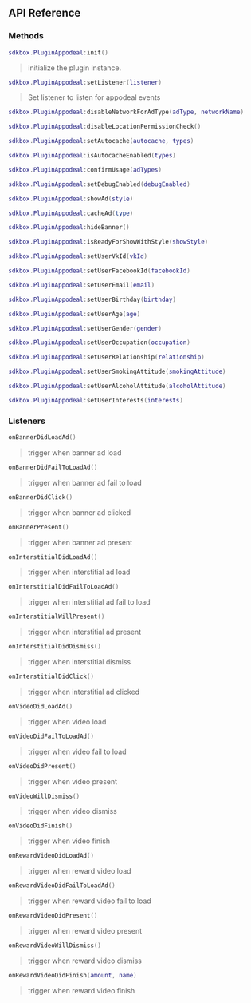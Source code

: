 ## API Reference

### Methods
```lua
sdkbox.PluginAppodeal:init()
```
>  initialize the plugin instance.

```lua
sdkbox.PluginAppodeal:setListener(listener)
```
> Set listener to listen for appodeal events

```lua
sdkbox.PluginAppodeal:disableNetworkForAdType(adType, networkName)
```

```lua
sdkbox.PluginAppodeal:disableLocationPermissionCheck()
```

```lua
sdkbox.PluginAppodeal:setAutocache(autocache, types)
```

```lua
sdkbox.PluginAppodeal:isAutocacheEnabled(types)
```

```lua
sdkbox.PluginAppodeal:confirmUsage(adTypes)
```

```lua
sdkbox.PluginAppodeal:setDebugEnabled(debugEnabled)
```

```lua
sdkbox.PluginAppodeal:showAd(style)
```

```lua
sdkbox.PluginAppodeal:cacheAd(type)
```

```lua
sdkbox.PluginAppodeal:hideBanner()
```

```lua
sdkbox.PluginAppodeal:isReadyForShowWithStyle(showStyle)
```

```lua
sdkbox.PluginAppodeal:setUserVkId(vkId)
```

```lua
sdkbox.PluginAppodeal:setUserFacebookId(facebookId)
```

```lua
sdkbox.PluginAppodeal:setUserEmail(email)
```

```lua
sdkbox.PluginAppodeal:setUserBirthday(birthday)
```

```lua
sdkbox.PluginAppodeal:setUserAge(age)
```

```lua
sdkbox.PluginAppodeal:setUserGender(gender)
```

```lua
sdkbox.PluginAppodeal:setUserOccupation(occupation)
```

```lua
sdkbox.PluginAppodeal:setUserRelationship(relationship)
```

```lua
sdkbox.PluginAppodeal:setUserSmokingAttitude(smokingAttitude)
```

```lua
sdkbox.PluginAppodeal:setUserAlcoholAttitude(alcoholAttitude)
```

```lua
sdkbox.PluginAppodeal:setUserInterests(interests)
```


### Listeners
```lua
onBannerDidLoadAd()
```
> trigger when banner ad load

```lua
onBannerDidFailToLoadAd()
```
> trigger when banner ad fail to load

```lua
onBannerDidClick()
```
> trigger when banner ad clicked

```lua
onBannerPresent()
```
> trigger when banner ad present

```lua
onInterstitialDidLoadAd()
```
> trigger when interstitial ad load

```lua
onInterstitialDidFailToLoadAd()
```
> trigger when interstitial ad fail to load

```lua
onInterstitialWillPresent()
```
> trigger when interstitial ad present

```lua
onInterstitialDidDismiss()
```
> trigger when interstitial dismiss

```lua
onInterstitialDidClick()
```
> trigger when interstitial ad clicked

```lua
onVideoDidLoadAd()
```
> trigger when video load

```lua
onVideoDidFailToLoadAd()
```
> trigger when video fail to load

```lua
onVideoDidPresent()
```
> trigger when video present

```lua
onVideoWillDismiss()
```
> trigger when video dismiss

```lua
onVideoDidFinish()
```
> trigger when video finish

```lua
onRewardVideoDidLoadAd()
```
> trigger when reward video load

```lua
onRewardVideoDidFailToLoadAd()
```
> trigger when reward video fail to load

```lua
onRewardVideoDidPresent()
```
> trigger when reward video present

```lua
onRewardVideoWillDismiss()
```
> trigger when reward video dismiss

```lua
onRewardVideoDidFinish(amount, name)
```
> trigger when reward video finish


